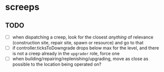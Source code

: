 # screeps

## TODO

* [ ] when dispatching a creep, look for the closest _anything_ of relevance
      (construction site, repair site, spawn or resource) and go to that
* [ ] if controller.ticksToDowngrade drops below max for the level, and there
      is not a creep already in the `upgrader` role, force one
* [ ] when building/repairing/replenishing/upgrading, move as close as possible
      to the location being operated on?
